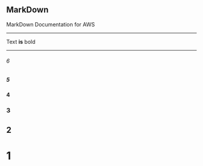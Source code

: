 ## MarkDown
MarkDown Documentation for AWS



* * *

Text **is** bold

***





######  6  ######

#####   5  #####

####   4  ####

###    3 ###

##  2   ##

#   1  #

